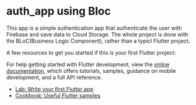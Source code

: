 # auth_app using Bloc

This app is a simple authentication app that authenticate the user with Firebase and save data to Cloud Storage.
The whole project is done with the BLoC(Business Logic Component), rather than a typicl Flutter project.


A few resources to get you started if this is your first Flutter project:

For help getting started with Flutter development, view the
[online documentation](https://docs.flutter.dev/), which offers tutorials,
samples, guidance on mobile development, and a full API reference.
- [Lab: Write your first Flutter app](https://docs.flutter.dev/get-started/codelab)
- [Cookbook: Useful Flutter samples](https://docs.flutter.dev/cookbook)
